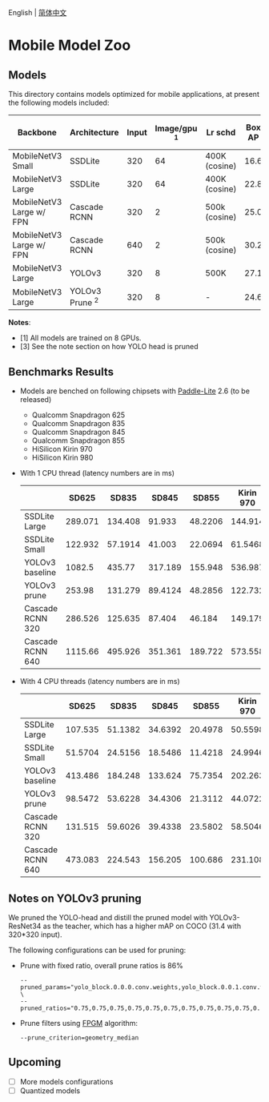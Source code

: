 English | [简体中文](README.md)

# Mobile Model Zoo


## Models

This directory contains models optimized for mobile applications, at present the following models included:

| Backbone                 | Architecture              | Input | Image/gpu <sup>1</sup> | Lr schd       | Box AP | Weights Download | PaddleLite Model Download |
|--------------------------|---------------------------|-------|------------------------|---------------|--------|------------------| ------------------------- |
| MobileNetV3 Small        | SSDLite                   | 320   | 64                     | 400K (cosine) | 16.6   | [Link](https://paddlemodels.bj.bcebos.com/object_detection/mobile_models/ssdlite_mobilenet_v3_small.tar) | [Link](https://paddlemodels.bj.bcebos.com/object_detection/mobile_models/lite/ssdlite_mobilenet_v3_small.tar) |
| MobileNetV3 Large        | SSDLite                   | 320   | 64                     | 400K (cosine) | 22.8   | [Link](https://paddlemodels.bj.bcebos.com/object_detection/mobile_models/ssdlite_mobilenet_v3_large.tar) | [Link](https://paddlemodels.bj.bcebos.com/object_detection/mobile_models/lite/ssdlite_mobilenet_v3_large.tar) |
| MobileNetV3 Large w/ FPN | Cascade RCNN              | 320   | 2                      | 500k (cosine) | 25.0   | [Link](https://paddlemodels.bj.bcebos.com/object_detection/mobile_models/cascade_rcnn_mobilenetv3_fpn_320.tar) | [Link](https://paddlemodels.bj.bcebos.com/object_detection/mobile_models/lite/cascade_rcnn_mobilenetv3_fpn_320.tar) |
| MobileNetV3 Large w/ FPN | Cascade RCNN              | 640   | 2                      | 500k (cosine) | 30.2   | [Link](https://paddlemodels.bj.bcebos.com/object_detection/mobile_models/cascade_rcnn_mobilenetv3_fpn_640.tar) | [Link](https://paddlemodels.bj.bcebos.com/object_detection/mobile_models/lite/cascade_rcnn_mobilenetv3_fpn_640.tar) |
| MobileNetV3 Large        | YOLOv3                    | 320   | 8                      | 500K          | 27.1   | [Link](https://paddlemodels.bj.bcebos.com/object_detection/yolov3_mobilenet_v3.pdparams) | [Link](https://paddlemodels.bj.bcebos.com/object_detection/mobile_models/lite/yolov3_mobilenet_v3.tar) |
| MobileNetV3 Large        | YOLOv3 Prune <sup>2</sup> | 320   | 8                      | -             | 24.6   | [Link](https://paddlemodels.bj.bcebos.com/object_detection/mobile_models/yolov3_mobilenet_v3_prune75875_FPGM_distillby_r34.pdparams) | [Link](https://paddlemodels.bj.bcebos.com/object_detection/mobile_models/lite/yolov3_mobilenet_v3_prune86_FPGM_320.tar) |

**Notes**:

-   <a name="gpu">[1]</a> All models are trained on 8 GPUs.
-   <a name="prune">[3]</a> See the note section on how YOLO head is pruned


## Benchmarks Results

-   Models are benched on following chipsets with [Paddle-Lite](https://github.com/PaddlePaddle/Paddle-Lite) 2.6 (to be released)
    -   Qualcomm Snapdragon 625
    -   Qualcomm Snapdragon 835
    -   Qualcomm Snapdragon 845
    -   Qualcomm Snapdragon 855
    -   HiSilicon Kirin 970
    -   HiSilicon Kirin 980

-   With 1 CPU thread (latency numbers are in ms)

    |                  | SD625   | SD835   | SD845   | SD855   | Kirin 970 | Kirin 980 |
    |------------------|---------|---------|---------|---------|-----------|-----------|
    | SSDLite Large    | 289.071 | 134.408 | 91.933  | 48.2206 | 144.914   | 55.1186   |
    | SSDLite Small    | 122.932 | 57.1914 | 41.003  | 22.0694 | 61.5468   | 25.2106   |
    | YOLOv3 baseline  | 1082.5  | 435.77  | 317.189 | 155.948 | 536.987   | 178.999   |
    | YOLOv3 prune     | 253.98  | 131.279 | 89.4124 | 48.2856 | 122.732   | 55.8626   |
    | Cascade RCNN 320 | 286.526 | 125.635 | 87.404  | 46.184  | 149.179   | 52.9994   |
    | Cascade RCNN 640 | 1115.66 | 495.926 | 351.361 | 189.722 | 573.558   | 207.917   |

-   With 4 CPU threads (latency numbers are in ms)

    |                  | SD625   | SD835   | SD845   | SD855   | Kirin 970 | Kirin 980 |
    |------------------|---------|---------|---------|---------|-----------|-----------|
    | SSDLite Large    | 107.535 | 51.1382 | 34.6392 | 20.4978 | 50.5598   | 24.5318   |
    | SSDLite Small    | 51.5704 | 24.5156 | 18.5486 | 11.4218 | 24.9946   | 16.7158   |
    | YOLOv3 baseline  | 413.486 | 184.248 | 133.624 | 75.7354 | 202.263   | 126.435   |
    | YOLOv3 prune     | 98.5472 | 53.6228 | 34.4306 | 21.3112 | 44.0722   | 31.201    |
    | Cascade RCNN 320 | 131.515 | 59.6026 | 39.4338 | 23.5802 | 58.5046   | 36.9486   |
    | Cascade RCNN 640 | 473.083 | 224.543 | 156.205 | 100.686 | 231.108   | 138.391   |


## Notes on YOLOv3 pruning

We pruned the YOLO-head and distill the pruned model with YOLOv3-ResNet34 as the teacher, which has a higher mAP on COCO (31.4 with 320\*320 input).

The following configurations can be used for pruning:

-   Prune with fixed ratio, overall prune ratios is 86%

    ```shell
    --pruned_params="yolo_block.0.0.0.conv.weights,yolo_block.0.0.1.conv.weights,yolo_block.0.1.0.conv.weights,yolo_block.0.1.1.conv.weights,yolo_block.0.2.conv.weights,yolo_block.0.tip.conv.weights,yolo_block.1.0.0.conv.weights,yolo_block.1.0.1.conv.weights,yolo_block.1.1.0.conv.weights,yolo_block.1.1.1.conv.weights,yolo_block.1.2.conv.weights,yolo_block.1.tip.conv.weights,yolo_block.2.0.0.conv.weights,yolo_block.2.0.1.conv.weights,yolo_block.2.1.0.conv.weights,yolo_block.2.1.1.conv.weights,yolo_block.2.2.conv.weights,yolo_block.2.tip.conv.weights" \
    --pruned_ratios="0.75,0.75,0.75,0.75,0.75,0.75,0.75,0.75,0.75,0.75,0.75,0.75,0.875,0.875,0.875,0.875,0.875,0.875"
    ```
-   Prune filters using [FPGM](https://arxiv.org/abs/1811.00250) algorithm:

    ```shell
    --prune_criterion=geometry_median
    ```


## Upcoming

-   [ ] More models configurations
-   [ ] Quantized models
